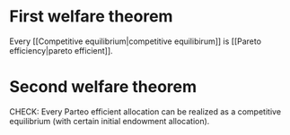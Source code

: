 # First welfare theorem

Every [[Competitive equilibrium|competitive equilibirum]] is [[Pareto efficiency|pareto efficient]].

# Second welfare theorem

CHECK: Every Parteo efficient allocation can be realized as a competitive equilibrium (with certain initial endowment allocation).
